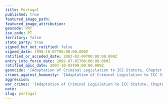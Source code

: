 ```yaml
---
title: Portugal
published: true
featured_image_path:
featured_image_attribution:
geocode: PRT
iso_code: PT
territory: false
state_party: true
signed_but_not_ratified: false
signed_date: 1998-10-07T00:00:00.000Z
ratified_or_acceded_date: 2002-02-04T00:00:00.000Z
entry_into_force_date: 2002-07-01T00:00:00.000Z
ratified_apic_date: 2007-10-03T00:00:00.000Z
genocide: '[Adaptation of Criminal Legislation to ICC Statute, Chapter 2, Section 1, Article 8](https://iccdb.hrlc.net/data/doc/99/keyword/46/)'
crimes_against_humanity: '[Adaptation of Criminal Legislation to ICC Statute, Chapter 2, Section 1, Article 9](https://iccdb.hrlc.net/data/doc/99/keyword/13/)'
aggression:
war_crimes: '[Adaptation of Criminal Legislation to ICC Statute, Chapter 2, Section 2, Articles 10-16](https://iccdb.hrlc.net/data/doc/99/keyword/145/)'
note:
slug: portugal
---
```



